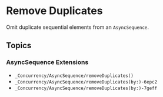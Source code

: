 # Remove Duplicates

Omit duplicate sequential elements from an `AsyncSequence`.

## Topics

### AsyncSequence Extensions

- ``_Concurrency/AsyncSequence/removeDuplicates()``
- ``_Concurrency/AsyncSequence/removeDuplicates(by:)-6epc2``
- ``_Concurrency/AsyncSequence/removeDuplicates(by:)-7geff``
